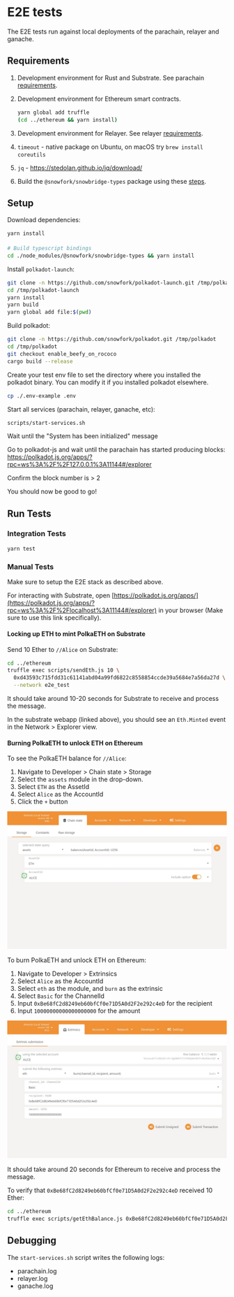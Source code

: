 # E2E tests

The E2E tests run against local deployments of the parachain, relayer and ganache.

## Requirements

1. Development environment for Rust and Substrate. See parachain [requirements](../parachain/README.md#requirements).
2. Development environment for Ethereum smart contracts.

   ```bash
   yarn global add truffle
   (cd ../ethereum && yarn install)
    ```

3. Development environment for Relayer. See relayer [requirements](../relayer/README.md#requirements).
4. `timeout` - native package on Ubuntu, on macOS try ```brew install coreutils```
5. `jq` - https://stedolan.github.io/jq/download/
5. Build the `@snowfork/snowbridge-types` package using these [steps](../types/README.md#development).

## Setup

Download dependencies:

```bash
yarn install

# Build typescript bindings
cd ./node_modules/@snowfork/snowbridge-types && yarn install
```

Install `polkadot-launch`:

```bash
git clone -n https://github.com/snowfork/polkadot-launch.git /tmp/polkadot-launch
cd /tmp/polkadot-launch
yarn install
yarn build
yarn global add file:$(pwd)
```

Build polkadot:

```bash
git clone -n https://github.com/snowfork/polkadot.git /tmp/polkadot
cd /tmp/polkadot
git checkout enable_beefy_on_rococo
cargo build --release
```

Create your test env file to set the directory where you installed the polkadot binary.
You can modify it if you installed polkadot elsewhere.
```bash
cp ./.env-example .env
```

Start all services (parachain, relayer, ganache, etc):

```bash
scripts/start-services.sh
```

Wait until the "System has been initialized" message

Go to polkadot-js and wait until the parachain has started producing blocks:
https://polkadot.js.org/apps/?rpc=ws%3A%2F%2F127.0.0.1%3A11144#/explorer

Confirm the block number is > 2

You should now be good to go!

## Run Tests

### Integration Tests

```bash
yarn test
```

### Manual Tests

Make sure to setup the E2E stack as described above.

For interacting with Substrate, open [https://polkadot.js.org/apps/](https://polkadot.js.org/apps/?rpc=ws%3A%2F%2Flocalhost%3A11144#/explorer) in your browser (Make sure to use this link specifically).

#### Locking up ETH to mint PolkaETH on Substrate

Send 10 Ether to `//Alice` on Substrate:

```bash
cd ../ethereum
truffle exec scripts/sendEth.js 10 \
  0xd43593c715fdd31c61141abd04a99fd6822c8558854ccde39a5684e7a56da27d \
  --network e2e_test
```

It should take around 10-20 seconds for Substrate to receive and process the message.

In the substrate webapp (linked above), you should see an `Eth.Minted` event in the Network > Explorer view.

#### Burning PolkaETH to unlock ETH on Ethereum

To see the PolkaETH balance for `//Alice`:

1. Navigate to Developer > Chain state > Storage
2. Select the `assets` module in the drop-down.
3. Select `ETH` as the AssetId
4. Select `Alice` as the AccountId
5. Click the `+` button

![Viewing the account balance for Alice](docs/query-balance.jpeg)

To burn PolkaETH and unlock ETH on Ethereum:

1. Navigate to Developer > Extrinsics
2. Select `Alice` as the AccountId
3. Select `eth` as the module, and `burn` as the extrinsic
4. Select `Basic` for the ChannelId
5. Input `0xBe68fC2d8249eb60bfCf0e71D5A0d2F2e292c4eD` for the recipient
6. Input `10000000000000000000` for the amount

![Viewing the account balance for Alice](docs/burn-polkaeth.jpeg)

It should take around 20 seconds for Ethereum to receive and process the message.

To verify that `0xBe68fC2d8249eb60bfCf0e71D5A0d2F2e292c4eD` received 10 Ether:

```bash
cd ../ethereum
truffle exec scripts/getEthBalance.js 0xBe68fC2d8249eb60bfCf0e71D5A0d2F2e292c4eD --network e2e_test
```

## Debugging

The `start-services.sh` script writes the following logs:

- parachain.log
- relayer.log
- ganache.log
